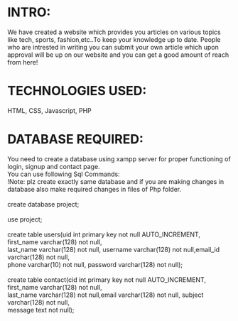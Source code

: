 # INTRO:
We have created a website which provides you articles on various topics like tech, sports, fashion,etc..To keep your knowledge up to date.
People who are intrested in writing you can submit your own article which upon approval will be up on our website and you can get a good amount of reach from here!

# TECHNOLOGIES USED:
HTML, CSS, Javascript, PHP

# DATABASE REQUIRED:
You need to create a database using xampp server for proper functioning of login, signup and contact page.
<br>You can use following Sql Commands:<br>
!Note: plz create exactly same database and if you are making changes in database also make required changes in files of Php folder.<br><br>
create database project;<br><br>
use project;<br><br>
create table users(uid int primary key not null AUTO_INCREMENT, first_name varchar(128) not null,<br>
last_name varchar(128) not null, username varchar(128) not null,email_id varchar(128) not null,
<br>phone varchar(10) not null, password varchar(128) not null);<br><br>
create table contact(cid int primary key not null AUTO_INCREMENT, first_name varchar(128) not null,<br>
last_name varchar(128) not null,email varchar(128) not null, subject varchar(128) not null,
<br> message text not null);<br><br>

